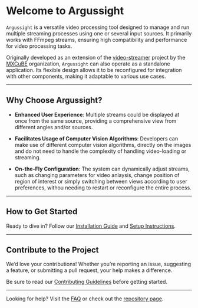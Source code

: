 # Welcome to Argussight

`Argussight` is a versatile video processing tool designed to manage and run multiple streaming processes using one or several input sources. It primarily works with FFmpeg streams, ensuring high compatibility and performance for video processing tasks.

Originally developed as an extension of the [video-streamer](https://github.com/mxcube/video-streamer) project by the [MXCuBE](https://github.com/mxcube) organization, `Argussight` can also operate as a standalone application. Its flexible design allows it to be reconfigured for integration with other components, making it adaptable to various use cases.

---

## Why Choose Argussight?
- **Enhanced User Experience**: Multiple streams could be displayed at once from the same source, providing a comprehensive view from different angles and/or sources.

- **Facilitates Usage of Computer Vision Algorithms**: Developers can make use of different computer vision algorithms, directly on the images and do not need to handle the complexity of handling video-loading or streaming.

- **On-the-Fly Configuration**: The system can dynamically adjust streams, such as changing parameters for video anlaysis, change position of region of interest or simply switching between views according to user preferences, withou needing to restart or reconfigure the entire process.

---

## How to Get Started
Ready to dive in? Follow our [Installation Guide](installation.md) and [Setup Instructions](usage/setup.md).

---

## Contribute to the Project
We’d love your contributions! Whether you’re reporting an issue, suggesting a feature, or submitting a pull request, your help makes a difference.

Be sure to read our [Contributing Guidelines](devs/contributing.md) before getting started.

---

Looking for help? Visit the [FAQ](faq.md) or check out the [repository page](https://github.com/mxcube/argussight).
